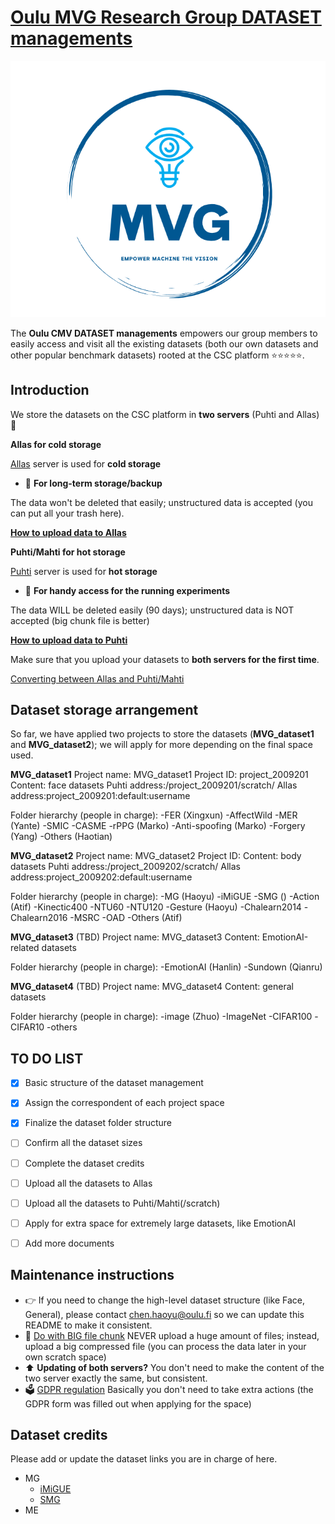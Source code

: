 # [Oulu MVG Research Group DATASET managements](https://www.oulu.fi/en/university/faculties-and-units/faculty-information-technology-and-electrical-engineering/center-machine-vision-and-signal-analysis)

[![Screenshot](./MVGlogo.PNG)](https://www.oulu.fi/en/university/faculties-and-units/faculty-information-technology-and-electrical-engineering/center-machine-vision-and-signal-analysis)


The **Oulu CMV DATASET managements** empowers our group members to easily access and visit all the existing datasets (both our own datasets and other popular benchmark datasets) rooted at the CSC platform ⭐⭐⭐⭐⭐.

## Introduction


We store the datasets on the CSC platform in **two servers** (Puhti and Allas) 🐧

**Allas for cold storage**

[Allas](https://docs.csc.fi/data/Allas/accessing_allas/) server is used for **cold storage**

- 💬  **For long-term storage/backup**

The data won't be deleted that easily; unstructured data is accepted (you can put all your trash here).

[**How to upload data to Allas**](https://docs.csc.fi/data/Allas/using_allas/cyberduck/)

**Puhti/Mahti for hot storage**

[Puhti](https://docs.csc.fi/computing/systems-puhti/) server is used for **hot storage**

- 💬 **For handy access for the running experiments**

The data WILL be deleted easily (90 days); unstructured data is NOT accepted (big chunk file is better)

[**How to upload data to Puhti**](https://docs.csc.fi/data/moving/graphical_transfer/)

Make sure that you upload your datasets to **both servers for the first time**.

[Converting between Allas and Puhti/Mahti](https://docs.csc.fi/data/Allas/accessing_allas/#accessing-allas-in-the-csc-computing-environment-and-other-linux-platforms)

## Dataset storage arrangement

So far, we have applied two projects to store the datasets (**MVG_dataset1** and **MVG_dataset2**); we will apply for more depending on the final space used.

**MVG_dataset1** 
Project name: MVG_dataset1
Project ID: project_2009201
Content: face datasets
Puhti address:/project_2009201/scratch/
Allas address:project_2009201:default:username

Folder hierarchy (people in charge):
-FER (Xingxun)
 -AffectWild
-MER (Yante)
 -SMIC
 -CASME
-rPPG (Marko)
-Anti-spoofing (Marko)
-Forgery (Yang)
-Others (Haotian)

**MVG_dataset2** 
Project name: MVG_dataset2
Project ID: 
Content: body datasets
Puhti address:/project_2009202/scratch/
Allas address:project_2009202:default:username


Folder hierarchy (people in charge):
-MG (Haoyu)
 -iMiGUE 
 -SMG ()
-Action (Atif)
 -Kinectic400
 -NTU60
 -NTU120
-Gesture (Haoyu)
 -Chalearn2014
 -Chalearn2016
 -MSRC
 -OAD
-Others (Atif)

**MVG_dataset3**  (TBD)
Project name: MVG_dataset3
Content: EmotionAI-related datasets

Folder hierarchy (people in charge):
-EmotionAI (Hanlin)
-Sundown (Qianru)

**MVG_dataset4** (TBD)
Project name: MVG_dataset4
Content: general datasets

Folder hierarchy (people in charge):
-image (Zhuo)
 -ImageNet
 -CIFAR100
 -CIFAR10
-others

## TO DO LIST
- [X] Basic structure of the dataset management
- [X] Assign the correspondent of each project space
- [X] Finalize the dataset folder structure
- [ ] Confirm all the dataset sizes
- [ ] Complete the dataset credits
- [ ] Upload all the datasets to Allas
- [ ] Upload all the datasets to Puhti/Mahti(/scratch)
- [ ] Apply for extra space for extremely large datasets, like EmotionAI
- [ ] Add more documents 


## Maintenance instructions
- 👉 If you need to change the high-level dataset structure (like Face, General), please contact chen.haoyu@oulu.fi so we can update this README to make it consistent.
- 🚀 [Do with BIG file chunk](https://docs.csc.fi/support/faq/local_scratch_for_data_processing/) NEVER upload a huge amount of files; instead, upload a big compressed file (you can process the data later in your own scratch space)
- ⬆️ **Updating of both servers?** You don't need to make the content of the two server exactly the same, but consistent.
- 🗳  [GDPR regulation](https://docs.csc.fi/accounts/when-your-project-handles-personal-data/) Basically you don't need to take extra actions (the GDPR form was filled out when applying for the space)


## Dataset credits

Please add or update the dataset links you are in charge of here.

- MG
  - [iMiGUE](https://github.com/linuxsino/iMiGUE)
  - [SMG](https://github.com/mikecheninoulu/SMG)
- ME
